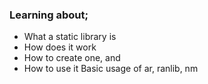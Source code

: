### Learning about;

- What a static library is
- How does it work
- How to create one, and
- How to use it Basic usage of ar, ranlib, nm
